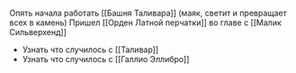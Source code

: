 Опять начала работать [[Башня Таливара]] (маяк, светит и превращает всех в камень)
Пришел [[Орден Латной перчатки]] во главе с [[Малик Сильверхенд]]

- Узнать что случилось с [[Таливар]]
- Узнать что случилось с [[Галлио Эллибро]]